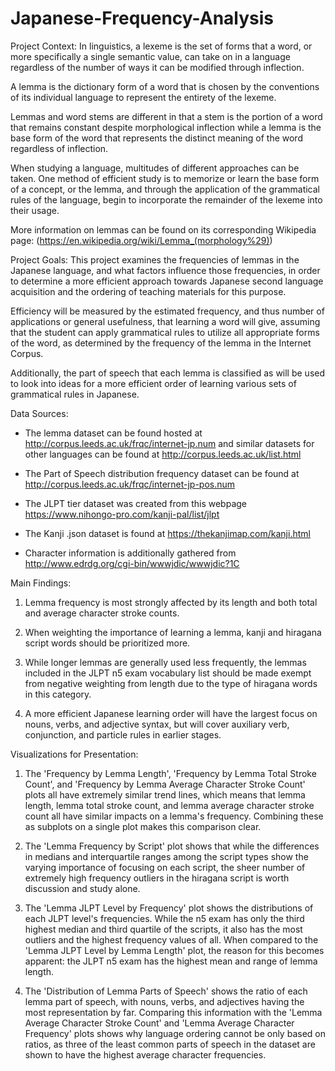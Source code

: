 # Japanese-Frequency-Analysis

Project Context:
In linguistics, a lexeme is the set of forms that a word, or more specifically a single semantic value, can take on in a language regardless of the number of ways it can be modified through inflection.

A lemma is the dictionary form of a word that is chosen by the conventions of its individual language to represent the entirety of the lexeme.

Lemmas and word stems are different in that a stem is the portion of a word that remains constant despite morphological inflection while a lemma is the base form of the word that represents the distinct meaning of the word regardless of inflection.

When studying a language, multitudes of different approaches can be taken. One method of efficient study is to memorize or learn the base form of a concept, or the lemma, and through the application of the grammatical rules of the language, begin to incorporate the remainder of the lexeme into their usage.

More information on lemmas can be found on its corresponding Wikipedia page:
(https://en.wikipedia.org/wiki/Lemma_(morphology%29))


Project Goals:
This project examines the frequencies of lemmas in the Japanese language, and what factors influence those frequencies, in order to determine a more efficient approach towards Japanese second language acquisition and the ordering of teaching materials for this purpose.

Efficiency will be measured by the estimated frequency, and thus number of applications or general usefulness, that learning a word will give, assuming that the student can apply grammatical rules to utilize all appropriate forms of the word, as determined by the frequency of the lemma in the Internet Corpus.

Additionally, the part of speech that each lemma is classified as will be used to look into ideas for a more efficient order of learning various sets of grammatical rules in Japanese.


Data Sources:
- The lemma dataset can be found hosted at http://corpus.leeds.ac.uk/frqc/internet-jp.num and similar datasets for other languages can be found at http://corpus.leeds.ac.uk/list.html

- The Part of Speech distribution frequency dataset can be found at http://corpus.leeds.ac.uk/frqc/internet-jp-pos.num

- The JLPT tier dataset was created from this webpage https://www.nihongo-pro.com/kanji-pal/list/jlpt

- The Kanji .json dataset is found at https://thekanjimap.com/kanji.html

- Character information is additionally gathered from http://www.edrdg.org/cgi-bin/wwwjdic/wwwjdic?1C


Main Findings:
1. Lemma frequency is most strongly affected by its length and both total and average character stroke counts.

2. When weighting the importance of learning a lemma, kanji and hiragana script words should be prioritized more.

3. While longer lemmas are generally used less frequently, the lemmas included in the JLPT n5 exam vocabulary list should be made exempt from negative weighting from length due to the type of hiragana words in this category.

4. A more efficient Japanese learning order will have the largest focus on nouns, verbs, and adjective syntax, but will cover auxiliary verb, conjunction, and particle rules in earlier stages.


Visualizations for Presentation:
1. The 'Frequency by Lemma Length', 'Frequency by Lemma Total Stroke Count', and 'Frequency by Lemma Average Character Stroke Count' plots all have extremely similar trend lines, which means that lemma length, lemma total stroke count, and lemma average character stroke count all have similar impacts on a lemma's frequency. Combining these as subplots on a single plot makes this comparison clear.

2. The 'Lemma Frequency by Script' plot shows that while the differences in medians and interquartile ranges among the script types show the varying importance of focusing on each script, the sheer number of extremely high frequency outliers in the hiragana script is worth discussion and study alone.

3. The 'Lemma JLPT Level by Frequency' plot shows the distributions of each JLPT level's frequencies. While the n5 exam has only the third highest median and third quartile of the scripts, it also has the most outliers and the highest frequency values of all. When compared to the 'Lemma JLPT Level by Lemma Length' plot, the reason for this becomes apparent: the JLPT n5 exam has the highest mean and range of lemma length.

4. The 'Distribution of Lemma Parts of Speech' shows the ratio of each lemma part of speech, with nouns, verbs, and adjectives having the most representation by far. Comparing this information with the 'Lemma Average Character Stroke Count' and 'Lemma Average Character Frequency' plots shows why language ordering cannot be only based on ratios, as three of the least common parts of speech in the dataset are shown to have the highest average character frequencies.
